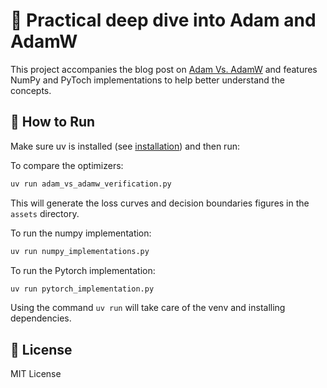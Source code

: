 # 🧠 Practical deep dive into Adam and AdamW

This project accompanies the blog post on [Adam Vs. AdamW](https://adelbennaceur.github.io/posts/adam_vs_adamw/) and features NumPy and PyToch implementations to help better understand the concepts.

## 🚀 How to Run

Make sure uv is installed (see [installation](https://docs.astral.sh/uv/getting-started/installation/)) and then run:

To compare the optimizers:

```bash
uv run adam_vs_adamw_verification.py
```

This will generate the loss curves and decision boundaries figures in the `assets` directory.

To run the numpy implementation:

```bash
uv run numpy_implementations.py
```

To run the Pytorch implementation:

```bash
uv run pytorch_implementation.py
```

Using the command `uv run` will take care of the venv and installing dependencies.

## 📝 License

MIT License
